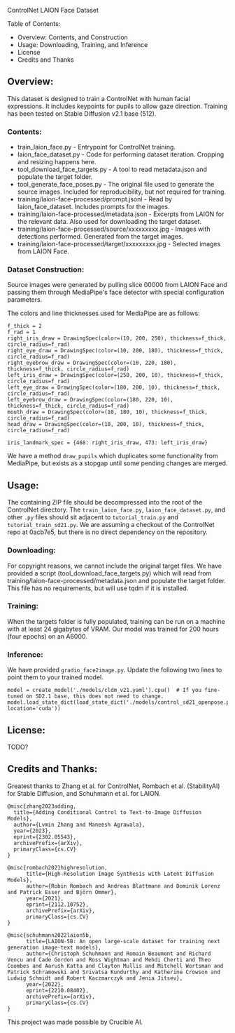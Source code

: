 ControlNet LAION Face Dataset

Table of Contents:
- Overview: Contents, and Construction
- Usage: Downloading, Training, and Inference
- License
- Credits and Thanks

## Overview:

This dataset is designed to train a ControlNet with human facial expressions.  It includes keypoints for pupils to allow gaze direction.  Training has been tested on Stable Diffusion v2.1 base (512).

### Contents:

- train_laion_face.py - Entrypoint for ControlNet training.
- laion_face_dataset.py - Code for performing dataset iteration.  Cropping and resizing happens here.
- tool_download_face_targets.py - A tool to read metadata.json and populate the target folder.
- tool_generate_face_poses.py - The original file used to generate the source images.  Included for reproducibility, but not required for training.
- training/laion-face-processed/prompt.jsonl - Read by laion_face_dataset.  Includes prompts for the images.
- training/laion-face-processed/metadata.json - Excerpts from LAION for the relevant data.  Also used for downloading the target dataset.
- training/laion-face-processed/source/xxxxxxxxx.jpg - Images with detections performed.  Generated from the target images.
- training/laion-face-processed/target/xxxxxxxxx.jpg - Selected images from LAION Face.

### Dataset Construction:

Source images were generated by pulling slice 00000 from LAION Face and passing them through MediaPipe's face detector with special configuration parameters.  

The colors and line thicknesses used for MediaPipe are as follows:

```
f_thick = 2
f_rad = 1
right_iris_draw = DrawingSpec(color=(10, 200, 250), thickness=f_thick, circle_radius=f_rad)
right_eye_draw = DrawingSpec(color=(10, 200, 180), thickness=f_thick, circle_radius=f_rad)
right_eyebrow_draw = DrawingSpec(color=(10, 220, 180), thickness=f_thick, circle_radius=f_rad)
left_iris_draw = DrawingSpec(color=(250, 200, 10), thickness=f_thick, circle_radius=f_rad)
left_eye_draw = DrawingSpec(color=(180, 200, 10), thickness=f_thick, circle_radius=f_rad)
left_eyebrow_draw = DrawingSpec(color=(180, 220, 10), thickness=f_thick, circle_radius=f_rad)
mouth_draw = DrawingSpec(color=(10, 180, 10), thickness=f_thick, circle_radius=f_rad)
head_draw = DrawingSpec(color=(10, 200, 10), thickness=f_thick, circle_radius=f_rad)

iris_landmark_spec = {468: right_iris_draw, 473: left_iris_draw}
```

We have a method `draw_pupils` which duplicates some functionality from MediaPipe, but exists as a stopgap until some pending changes are merged.

## Usage:

The containing ZIP file should be decompressed into the root of the ControlNet directory.  The `train_laion_face.py`, `laion_face_dataset.py`, and other `.py` files should sit adjacent to `tutorial_train.py` and `tutorial_train_sd21.py`.  We are assuming a checkout of the ControlNet repo at 0acb7e5, but there is no direct dependency on the repository.

### Downloading:

For copyright reasons, we cannot include the original target files.  We have provided a script (tool_download_face_targets.py) which will read from training/laion-face-processed/metadata.json and populate the target folder.  This file has no requirements, but will use tqdm if it is installed.

### Training:

When the targets folder is fully populated, training can be run on a machine with at least 24 gigabytes of VRAM.  Our model was trained for 200 hours (four epochs) on an A6000.  

### Inference:

We have provided `gradio_face2image.py`.  Update the following two lines to point them to your trained model.

```
model = create_model('./models/cldm_v21.yaml').cpu()  # If you fine-tuned on SD2.1 base, this does not need to change.
model.load_state_dict(load_state_dict('./models/control_sd21_openpose.pth', location='cuda'))
```

## License:

TODO?

## Credits and Thanks:

Greatest thanks to Zhang et al. for ControlNet, Rombach et al. (StabilityAI) for Stable Diffusion, and Schuhmann et al. for LAION.

```
@misc{zhang2023adding,
  title={Adding Conditional Control to Text-to-Image Diffusion Models}, 
  author={Lvmin Zhang and Maneesh Agrawala},
  year={2023},
  eprint={2302.05543},
  archivePrefix={arXiv},
  primaryClass={cs.CV}
}

@misc{rombach2021highresolution,
      title={High-Resolution Image Synthesis with Latent Diffusion Models}, 
      author={Robin Rombach and Andreas Blattmann and Dominik Lorenz and Patrick Esser and Björn Ommer},
      year={2021},
      eprint={2112.10752},
      archivePrefix={arXiv},
      primaryClass={cs.CV}
}

@misc{schuhmann2022laion5b,
      title={LAION-5B: An open large-scale dataset for training next generation image-text models}, 
      author={Christoph Schuhmann and Romain Beaumont and Richard Vencu and Cade Gordon and Ross Wightman and Mehdi Cherti and Theo Coombes and Aarush Katta and Clayton Mullis and Mitchell Wortsman and Patrick Schramowski and Srivatsa Kundurthy and Katherine Crowson and Ludwig Schmidt and Robert Kaczmarczyk and Jenia Jitsev},
      year={2022},
      eprint={2210.08402},
      archivePrefix={arXiv},
      primaryClass={cs.CV}
}
```

This project was made possible by Crucible AI.
